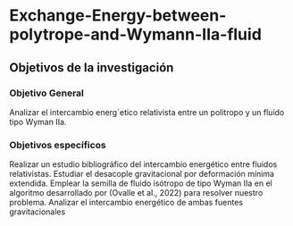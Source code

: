 # Exchange-Energy-between-polytrope-and-Wymann-IIa-fluid
## Objetivos de la investigación
### Objetivo General
Analizar el intercambio energ´etico relativista entre un politropo y un fluido tipo Wyman
IIa.

### Objetivos específicos
Realizar un estudio bibliográfico del intercambio energético entre fluidos relativistas.
Estudiar el desacople gravitacional por deformación mínima extendida.
Emplear la semilla de fluido isótropo de tipo Wyman IIa en el algoritmo desarrollado por
(Ovalle et al., 2022) para resolver nuestro problema.
Analizar el intercambio energético de ambas fuentes gravitacionales

